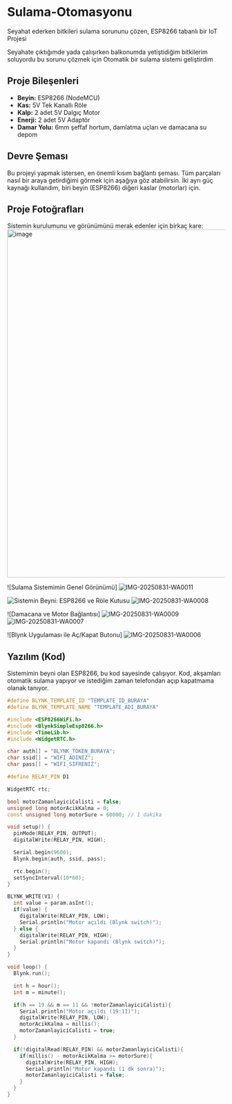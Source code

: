 # Sulama-Otomasyonu
Seyahat ederken bitkileri sulama sorununu çözen, ESP8266 tabanlı bir IoT Projesi


Seyahate çıktığımde yada çalışırken  balkonumda yetiştidiğim bitkilerim soluyordu bu sorunu çözmek için Otomatik bir sulama sistemi geliştirdim

## Proje Bileşenleri

* **Beyin:** ESP8266 (NodeMCU)
* **Kas:** 5V Tek Kanallı Röle
* **Kalp:** 2 adet 5V Dalgıç Motor
* **Enerji:** 2 adet 5V Adaptör
* **Damar Yolu:** 6mm şeffaf hortum, damlatma uçları ve damacana su depom

## Devre Şeması

Bu projeyi yapmak istersen, en önemli kısım bağlantı şeması. Tüm parçaları nasıl bir araya getirdiğimi görmek için aşağıya göz atabilirsin. İki ayrı güç kaynağı kullandım, biri beyin (ESP8266) diğeri kaslar (motorlar) için.



## Proje Fotoğrafları

Sistemin kurulumunu ve görünümünü merak edenler için birkaç kare:
<img width="1388" height="805" alt="image" src="https://github.com/user-attachments/assets/cf7a8086-3d19-4dff-b83a-98f61f188d51" />

![Sulama Sistemimin Genel Görünümü]
![IMG-20250831-WA0011](https://github.com/user-attachments/assets/8ef2702e-b2ee-4eda-8f49-8db7529330df)


![Sistemin Beyni: ESP8266 ve Röle Kutusu](https://i.imgur.com/your-IMG-20250831-WA0008.jpg)
![IMG-20250831-WA0008](https://github.com/user-attachments/assets/8b969894-579d-4796-adcf-e2448ccb551a)


![Damacana ve Motor Bağlantısı]
![IMG-20250831-WA0009](https://github.com/user-attachments/assets/d475d909-e53b-489b-ba7d-7c6d60cac38a)
![IMG-20250831-WA0007](https://github.com/user-attachments/assets/4917067d-f216-4326-b4ea-5b0c706179f8)


![Blynk Uygulaması ile Aç/Kapat Butonu]
![IMG-20250831-WA0006](https://github.com/user-attachments/assets/dd3d934e-4029-41f3-b719-abb57f1ceba2)


## Yazılım (Kod)

Sistemimin beyni olan ESP8266, bu kod sayesinde çalışıyor. Kod, akşamları otomatik sulama yapıyor ve istediğim zaman telefondan açıp kapatmama olanak tanıyor.

```cpp
#define BLYNK_TEMPLATE_ID "TEMPLATE_ID_BURAYA"
#define BLYNK_TEMPLATE_NAME "TEMPLATE_ADI_BURAYA"

#include <ESP8266WiFi.h>
#include <BlynkSimpleEsp8266.h>
#include <TimeLib.h>
#include <WidgetRTC.h>

char auth[] = "BLYNK_TOKEN_BURAYA";
char ssid[] = "WIFI_ADINIZ";
char pass[] = "WIFI_SIFRENIZ";

#define RELAY_PIN D1

WidgetRTC rtc;

bool motorZamanlayiciCalisti = false;
unsigned long motorAcikKalma = 0;
const unsigned long motorSure = 60000; // 1 dakika

void setup() {
  pinMode(RELAY_PIN, OUTPUT);
  digitalWrite(RELAY_PIN, HIGH); 

  Serial.begin(9600);
  Blynk.begin(auth, ssid, pass);

  rtc.begin();
  setSyncInterval(10*60); 
}

BLYNK_WRITE(V1) {
  int value = param.asInt();
  if(value) {
    digitalWrite(RELAY_PIN, LOW);
    Serial.println("Motor açıldı (Blynk switch)");
  } else {
    digitalWrite(RELAY_PIN, HIGH);
    Serial.println("Motor kapandı (Blynk switch)");
  }
}

void loop() {
  Blynk.run();

  int h = hour();
  int m = minute();

  if(h == 19 && m == 11 && !motorZamanlayiciCalisti){
    Serial.println("Motor açıldı (19:11)");
    digitalWrite(RELAY_PIN, LOW);
    motorAcikKalma = millis();
    motorZamanlayiciCalisti = true;
  }

  if(!digitalRead(RELAY_PIN) && motorZamanlayiciCalisti){
    if(millis() - motorAcikKalma >= motorSure){
      digitalWrite(RELAY_PIN, HIGH);
      Serial.println("Motor kapandı (1 dk sonra)");
      motorZamanlayiciCalisti = false;
    }
  }
}
